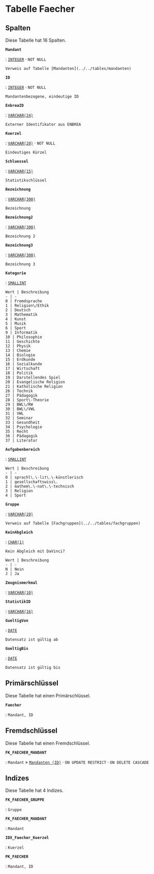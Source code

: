 # Tabelle **Faecher**

## Spalten

Diese Tabelle hat 16 Spalten.

**`Mandant`**

:   [`INTEGER`](https://firebirdsql.org/file/documentation/html/en/refdocs/fblangref40/firebird-40-language-reference.html#fblangref40-datatypes-inttypes) · `NOT NULL`

    Verweis auf Tabelle [Mandanten](../../tables/mandanten)

**`ID`**

:   [`INTEGER`](https://firebirdsql.org/file/documentation/html/en/refdocs/fblangref40/firebird-40-language-reference.html#fblangref40-datatypes-inttypes) · `NOT NULL`

    Mandantenbezogene, eindeutige ID

**`EnbreaID`**

:   [`VARCHAR(24)`](https://firebirdsql.org/file/documentation/html/en/refdocs/fblangref40/firebird-40-language-reference.html#fblangref40-datatypes-chartypes)

    Externer Identifikator aus ENBREA

**`Kuerzel`**

:   [`VARCHAR(20)`](https://firebirdsql.org/file/documentation/html/en/refdocs/fblangref40/firebird-40-language-reference.html#fblangref40-datatypes-chartypes) · `NOT NULL`

    Eindeutiges Kürzel

**`Schluessel`**

:   [`VARCHAR(15)`](https://firebirdsql.org/file/documentation/html/en/refdocs/fblangref40/firebird-40-language-reference.html#fblangref40-datatypes-chartypes)

    Statistikschlüssel

**`Bezeichnung`**

:   [`VARCHAR(300)`](https://firebirdsql.org/file/documentation/html/en/refdocs/fblangref40/firebird-40-language-reference.html#fblangref40-datatypes-chartypes)

    Bezeichnung

**`Bezeichnung2`**

:   [`VARCHAR(300)`](https://firebirdsql.org/file/documentation/html/en/refdocs/fblangref40/firebird-40-language-reference.html#fblangref40-datatypes-chartypes)

    Bezeichnung 2

**`Bezeichnung3`**

:   [`VARCHAR(300)`](https://firebirdsql.org/file/documentation/html/en/refdocs/fblangref40/firebird-40-language-reference.html#fblangref40-datatypes-chartypes)

    Bezeichnung 3

**`Kategorie`**

:   [`SMALLINT`](https://firebirdsql.org/file/documentation/html/en/refdocs/fblangref40/firebird-40-language-reference.html#fblangref40-datatypes-inttypes)

    Wert | Beschreibung
    - | -
    0 | Fremdsprache
    1 | Religion\/Ethik
    2 | Deutsch
    3 | Mathematik
    4 | Kunst
    5 | Musik
    6 | Sport
    9 | Informatik
    10 | Philosophie
    11 | Geschichte
    12 | Physik
    13 | Chemie
    14 | Biologie
    15 | Erdkunde
    16 | Sozialkunde
    17 | Wirtschaft
    18 | Politik
    19 | Darstellendes Spiel
    20 | Evangelische Religion
    21 | Katholische Religion
    26 | Technik
    27 | Pädagogik
    28 | Sport\-Theorie
    29 | BWL\/RW
    30 | BWL\/VWL
    31 | VWL
    32 | Seminar
    33 | Gesundheit
    34 | Psychologie
    35 | Recht
    36 | Pädagogik
    37 | Literatur

**`Aufgabenbereich`**

:   [`SMALLINT`](https://firebirdsql.org/file/documentation/html/en/refdocs/fblangref40/firebird-40-language-reference.html#fblangref40-datatypes-inttypes)

    Wert | Beschreibung
    - | -
    0 | sprachl\.\-lit\.\-künstlerisch
    1 | gesellschaftswiss\.
    2 | mathem\.\-nat\.\-technisch
    3 | Religion
    4 | Sport

**`Gruppe`**

:   [`VARCHAR(20)`](https://firebirdsql.org/file/documentation/html/en/refdocs/fblangref40/firebird-40-language-reference.html#fblangref40-datatypes-chartypes)

    Verweis auf Tabelle [Fachgruppen](../../tables/fachgruppen)

**`KeinAbgleich`**

:   [`CHAR(1)`](https://firebirdsql.org/file/documentation/html/en/refdocs/fblangref40/firebird-40-language-reference.html#fblangref40-datatypes-chartypes)

    Kein Abgleich mit DaVinci?

    Wert | Beschreibung
    - | -
    N | Nein
    J | Ja

**`Zeugnismerkmal`**

:   [`VARCHAR(10)`](https://firebirdsql.org/file/documentation/html/en/refdocs/fblangref40/firebird-40-language-reference.html#fblangref40-datatypes-chartypes)

**`StatistikID`**

:   [`VARCHAR(16)`](https://firebirdsql.org/file/documentation/html/en/refdocs/fblangref40/firebird-40-language-reference.html#fblangref40-datatypes-chartypes)

**`GueltigVon`**

:   [`DATE`](https://firebirdsql.org/file/documentation/html/en/refdocs/fblangref40/firebird-40-language-reference.html#fblangref40-datatypes-datetime)

    Datensatz ist gültig ab

**`GueltigBis`**

:   [`DATE`](https://firebirdsql.org/file/documentation/html/en/refdocs/fblangref40/firebird-40-language-reference.html#fblangref40-datatypes-datetime)

    Datensatz ist gültig bis

## Primärschlüssel

Diese Tabelle hat einen Primärschlüssel.

**`Faecher`**

:   `Mandant, ID`

## Fremdschlüssel

Diese Tabelle hat einen Fremdschlüssel.

**`FK_FAECHER_MANDANT`**

:   `Mandant` » [`Mandanten (ID)`](../../tables/mandanten) · `ON UPDATE RESTRICT` · `ON DELETE CASCADE`

## Indizes

Diese Tabelle hat 4 Indizes.

**`FK_FAECHER_GRUPPE`**

:   `Gruppe`

**`FK_FAECHER_MANDANT`**

:   `Mandant`

**`IDX_Faecher_Kuerzel`**

:   `Kuerzel`

**`PK_FAECHER`**

:   `Mandant, ID`
